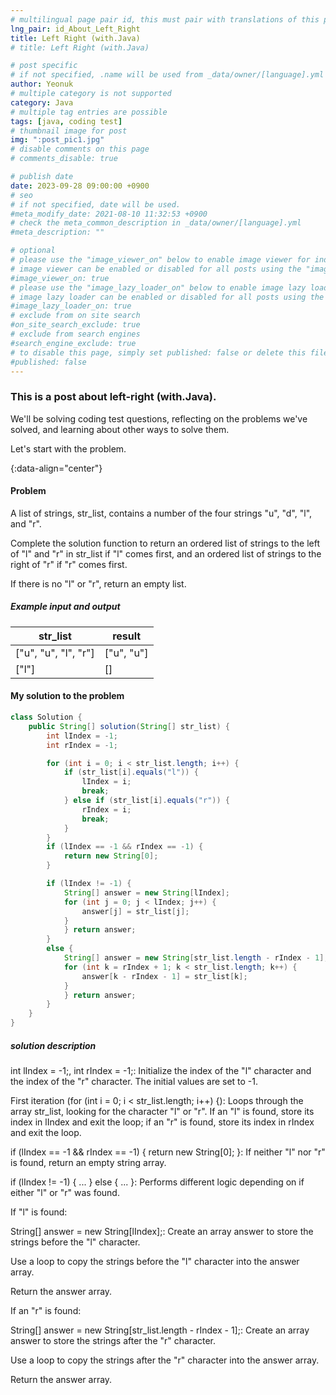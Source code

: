 ```yaml
---
# multilingual page pair id, this must pair with translations of this page. (This name must be unique)
lng_pair: id_About_Left_Right
title: Left Right (with.Java)
# title: Left Right (with.Java)

# post specific
# if not specified, .name will be used from _data/owner/[language].yml
author: Yeonuk
# multiple category is not supported
category: Java
# multiple tag entries are possible
tags: [java, coding test]
# thumbnail image for post
img: ":post_pic1.jpg"
# disable comments on this page
# comments_disable: true

# publish date
date: 2023-09-28 09:00:00 +0900
# seo
# if not specified, date will be used.
#meta_modify_date: 2021-08-10 11:32:53 +0900
# check the meta_common_description in _data/owner/[language].yml
#meta_description: ""

# optional
# please use the "image_viewer_on" below to enable image viewer for individual pages or posts (_posts/ or [language]/_posts folders).
# image viewer can be enabled or disabled for all posts using the "image_viewer_posts: true" setting in _data/conf/main.yml.
#image_viewer_on: true
# please use the "image_lazy_loader_on" below to enable image lazy loader for individual pages or posts (_posts/ or [language]/_posts folders).
# image lazy loader can be enabled or disabled for all posts using the "image_lazy_loader_posts: true" setting in _data/conf/main.yml.
#image_lazy_loader_on: true
# exclude from on site search
#on_site_search_exclude: true
# exclude from search engines
#search_engine_exclude: true
# to disable this page, simply set published: false or delete this file
#published: false
---
```


<!-- outline-start -->

### This is a post about left-right (with.Java).

We'll be solving coding test questions, reflecting on the problems we've solved, and learning about other ways to solve them.

Let's start with the problem.

{:data-align="center"}

<!-- outline-end -->

#### Problem

A list of strings, str_list, contains a number of the four strings "u", "d", "l", and "r".

Complete the solution function to return an ordered list of strings to the left of "l" and "r" in str_list if "l" comes first, and an ordered list of strings to the right of "r" if "r" comes first.

If there is no "l" or "r", return an empty list.

##### Example input and output

| str_list             | result     |
| -------------------- | ---------- |
| ["u", "u", "l", "r"] | ["u", "u"] |
| ["l"]                | []         |

<!-- | start_num | end_num | result |
| --------- | ------- | ------ |
| 10 | 3 | 0 | -->

#### My solution to the problem

```java
class Solution {
    public String[] solution(String[] str_list) {
        int lIndex = -1;
        int rIndex = -1;

        for (int i = 0; i < str_list.length; i++) {
            if (str_list[i].equals("l")) {
                lIndex = i;
                break;
            } else if (str_list[i].equals("r")) {
                rIndex = i;
                break;
            }
        }
        if (lIndex == -1 && rIndex == -1) {
            return new String[0];
        }

        if (lIndex != -1) {
            String[] answer = new String[lIndex];
            for (int j = 0; j < lIndex; j++) {
                answer[j] = str_list[j];
            }
            } return answer;
        }
        else {
            String[] answer = new String[str_list.length - rIndex - 1];
            for (int k = rIndex + 1; k < str_list.length; k++) {
                answer[k - rIndex - 1] = str_list[k];
            }
            } return answer;
        }
    }
}
```

##### solution description

int lIndex = -1;, int rIndex = -1;: Initialize the index of the "l" character and the index of the "r" character. The initial values are set to -1.

First iteration (for (int i = 0; i < str_list.length; i++) {): Loops through the array str_list, looking for the character "l" or "r". If an "l" is found, store its index in lIndex and exit the loop; if an "r" is found, store its index in rIndex and exit the loop.

if (lIndex == -1 && rIndex == -1) { return new String[0]; }: If neither "l" nor "r" is found, return an empty string array.

if (lIndex != -1) { ... } else { ... }: Performs different logic depending on if either "l" or "r" was found.

If "l" is found:

String[] answer = new String[lIndex];: Create an array answer to store the strings before the "l" character.

Use a loop to copy the strings before the "l" character into the answer array.

Return the answer array.

If an "r" is found:

String[] answer = new String[str_list.length - rIndex - 1];: Create an array answer to store the strings after the "r" character.

Use a loop to copy the strings after the "r" character into the answer array.

Return the answer array.
